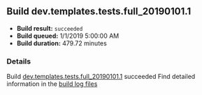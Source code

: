 ## Build dev.templates.tests.full_20190101.1
- **Build result:** `succeeded`
- **Build queued:** 1/1/2019 5:00:00 AM
- **Build duration:** 479.72 minutes
### Details
Build [dev.templates.tests.full_20190101.1](https://winappstudio.visualstudio.com/web/build.aspx?pcguid=a4ef43be-68ce-4195-a619-079b4d9834c2&builduri=vstfs%3a%2f%2f%2fBuild%2fBuild%2f26833) succeeded
Find detailed information in the [build log files](https://uwpctdiags.blob.core.windows.net/buildlogs/dev.templates.tests.full_20190101.1_logs.zip)
